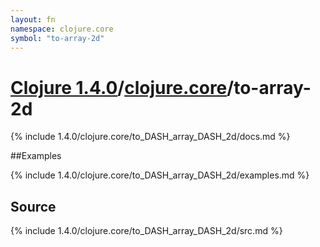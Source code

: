 ```yaml
---
layout: fn
namespace: clojure.core
symbol: "to-array-2d"
---
```


# [Clojure 1.4.0](../../)/[clojure.core](../)/to-array-2d

{% include 1.4.0/clojure.core/to_DASH_array_DASH_2d/docs.md %}

##Examples

{% include 1.4.0/clojure.core/to_DASH_array_DASH_2d/examples.md %}
## Source
{% include 1.4.0/clojure.core/to_DASH_array_DASH_2d/src.md %}

